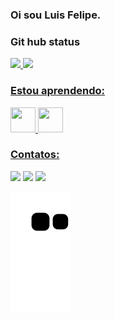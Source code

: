 ### Oi sou Luis Felipe.

### Git hub status

<div>
<a href="https://github.com/lyuisilumi">
<img height="180em" src="https://github-readme-stats.vercel.app/api/top-langs/?username=lyuisilumi&layout=compact&langs_count=7&theme=gruvbox">
<img height="180em" src="https://github-readme-stats.vercel.app/api?username=lyuisilumi&show_icons=true&theme=gruvbox&include_all_commits=true&count_private=true"/>
</div>

### Estou aprendendo:
<img src="https://cdn.jsdelivr.net/gh/devicons/devicon/icons/c/c-original.svg" width="40" height="40"/>
<img src="https://cdn.jsdelivr.net/gh/devicons/devicon/icons/pycharm/pycharm-original.svg" width="40" height="40"/>

### Contatos:

<div>
<a href="https://instagram.com/lyuis_ilumi" target="_blank"><img src="https://img.shields.io/badge/-Instagram-%23E4405F?style=for-the-badge&logo=instagram&logoColor=white" target="_blank"></a>
<a href = "mailto:luisfelipepereira2004@gmail.com"><img src="https://img.shields.io/badge/Gmail-D14836?style=for-the-badge&logo=gmail&logoColor=white" target="_blank"></a>
<a href="https://www.linkedin.com/in/luis-felipe-pereira-397585237" target="_blank"><img src="https://img.shields.io/badge/-LinkedIn-%230077B5?style=for-the-badge&logo=linkedin&logoColor=white" target="_blank"></a>   
</div>

![Snake animation](https://github.com/lyuisilumi/lyuisilumi/blob/output/github-contribution-grid-snake.svg)

